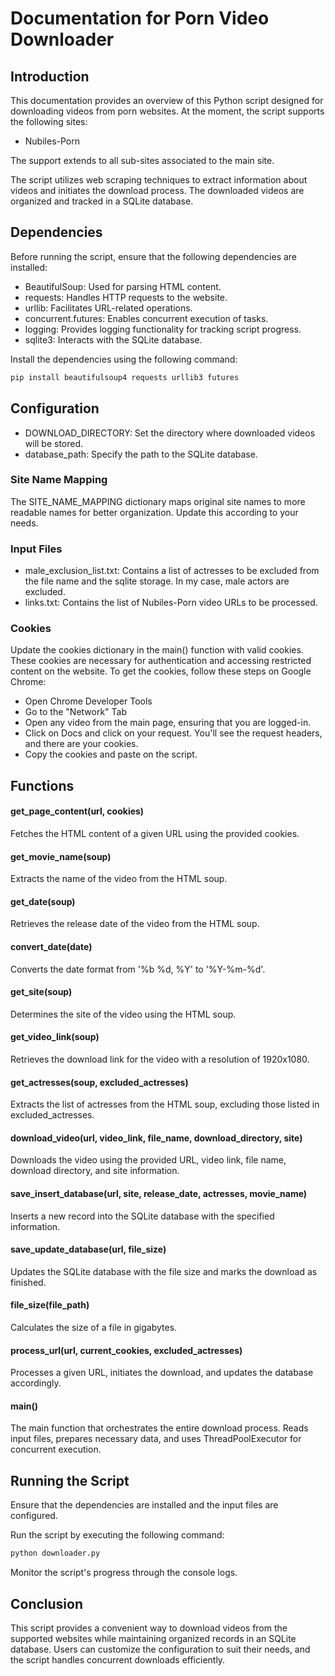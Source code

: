 # Documentation for Porn Video Downloader

## Introduction

This documentation provides an overview of this Python script designed for downloading videos from porn websites.
At the moment, the script supports the following sites:

* Nubiles-Porn

The support extends to all sub-sites associated to the main site.

The script utilizes web scraping techniques to extract information about videos and initiates the download process. The downloaded videos are organized and tracked in a SQLite database.

## Dependencies

Before running the script, ensure that the following dependencies are installed:

* BeautifulSoup: Used for parsing HTML content.
* requests: Handles HTTP requests to the website.
* urllib: Facilitates URL-related operations.
* concurrent.futures: Enables concurrent execution of tasks.
* logging: Provides logging functionality for tracking script progress.
* sqlite3: Interacts with the SQLite database.

Install the dependencies using the following command:

~~~bash
pip install beautifulsoup4 requests urllib3 futures
~~~

## Configuration

* DOWNLOAD_DIRECTORY: Set the directory where downloaded videos will be stored.
* database_path: Specify the path to the SQLite database.


### Site Name Mapping

The SITE_NAME_MAPPING dictionary maps original site names to more readable names for better organization. Update this according to your needs.

### Input Files

* male_exclusion_list.txt: Contains a list of actresses to be excluded from the file name and the sqlite storage. In my case, male actors are excluded.
* links.txt: Contains the list of Nubiles-Porn video URLs to be processed.

### Cookies
Update the cookies dictionary in the main() function with valid cookies. These cookies are necessary for authentication and accessing restricted content on the website.
To get the cookies, follow these steps on Google Chrome:

* Open Chrome Developer Tools
* Go to the "Network" Tab
* Open any video from the main page, ensuring that you are logged-in.
* Click on Docs and click on your request. You'll see the request headers, and there are your cookies.
* Copy the cookies and paste on the script.

## Functions

#### get_page_content(url, cookies)

Fetches the HTML content of a given URL using the provided cookies.

#### get_movie_name(soup)

Extracts the name of the video from the HTML soup.
#### get_date(soup)

Retrieves the release date of the video from the HTML soup.
#### convert_date(date)

Converts the date format from '%b %d, %Y' to '%Y-%m-%d'.
#### get_site(soup)

Determines the site of the video using the HTML soup.
#### get_video_link(soup)

Retrieves the download link for the video with a resolution of 1920x1080.
#### get_actresses(soup, excluded_actresses)

Extracts the list of actresses from the HTML soup, excluding those listed in excluded_actresses.

#### download_video(url, video_link, file_name, download_directory, site)

Downloads the video using the provided URL, video link, file name, download directory, and site information.

#### save_insert_database(url, site, release_date, actresses, movie_name)

Inserts a new record into the SQLite database with the specified information.

#### save_update_database(url, file_size)

Updates the SQLite database with the file size and marks the download as finished.

#### file_size(file_path)

Calculates the size of a file in gigabytes.

#### process_url(url, current_cookies, excluded_actresses)

Processes a given URL, initiates the download, and updates the database accordingly.

#### main()

The main function that orchestrates the entire download process. Reads input files, prepares necessary data, and uses ThreadPoolExecutor for concurrent execution.

## Running the Script

Ensure that the dependencies are installed and the input files are configured.

Run the script by executing the following command:

~~~bash
python downloader.py
~~~

Monitor the script's progress through the console logs.

## Conclusion

This script provides a convenient way to download videos from the supported websites while maintaining organized records in an SQLite database.
Users can customize the configuration to suit their needs, and the script handles concurrent downloads efficiently.
